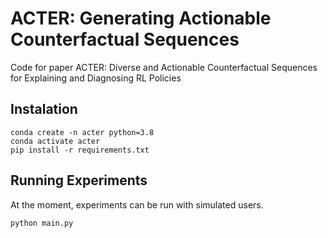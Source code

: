 # ACTER: Generating Actionable Counterfactual Sequences

Code for paper ACTER: Diverse and Actionable Counterfactual Sequences for Explaining and Diagnosing RL Policies

## Instalation

```shell
conda create -n acter python=3.8 
conda activate acter  
pip install -r requirements.txt  
```

## Running Experiments  

At the moment, experiments can be run with simulated users.

```shell
python main.py

```
